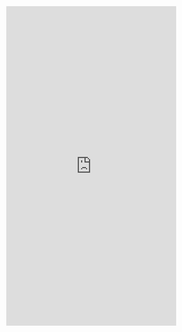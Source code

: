 <iframe  
height=850
width=90%
src="https://ks.wjx.top/vm/mWgowwc.aspx"  
frameborder=0  
allowfullscreen>
</iframe>